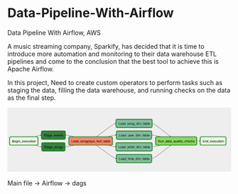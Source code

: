 # Data-Pipeline-With-Airflow
Data Pipeline With Airflow, AWS

A music streaming company, Sparkify, has decided that it is time to introduce more automation and monitoring to their data warehouse ETL pipelines and come to the conclusion that the best tool to achieve this is Apache Airflow.

In this project, Need to create custom operators to perform tasks such as staging the data, filling the data warehouse, and running checks on the data as the final step.

![Description](./airflow/images/flow.png)

Main file -> Airflow -> dags
